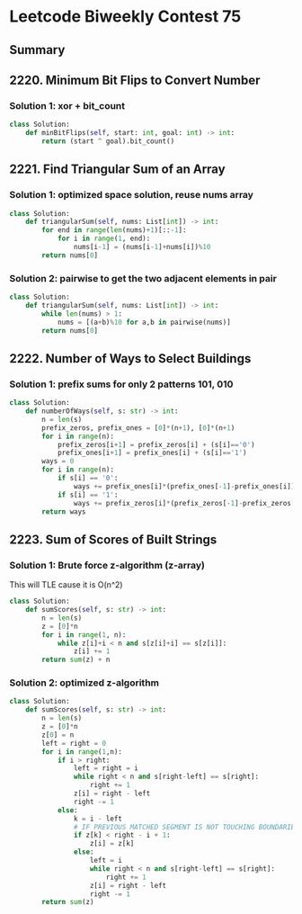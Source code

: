 # Leetcode Biweekly Contest 75

## Summary

## 2220. Minimum Bit Flips to Convert Number

### Solution 1: xor + bit_count

```py
class Solution:
    def minBitFlips(self, start: int, goal: int) -> int:
        return (start ^ goal).bit_count()
```

## 2221. Find Triangular Sum of an Array

### Solution 1: optimized space solution, reuse nums array

```py
class Solution:
    def triangularSum(self, nums: List[int]) -> int:
        for end in range(len(nums)+1)[::-1]:
            for i in range(1, end):
                nums[i-1] = (nums[i-1]+nums[i])%10
        return nums[0]
```

### Solution 2: pairwise to get the two adjacent elements in pair

```py
class Solution:
    def triangularSum(self, nums: List[int]) -> int:
        while len(nums) > 1:
            nums = [(a+b)%10 for a,b in pairwise(nums)]
        return nums[0]
```

## 2222. Number of Ways to Select Buildings

### Solution 1: prefix sums for only 2 patterns 101, 010

```py
class Solution:
    def numberOfWays(self, s: str) -> int:
        n = len(s)
        prefix_zeros, prefix_ones = [0]*(n+1), [0]*(n+1)
        for i in range(n):
            prefix_zeros[i+1] = prefix_zeros[i] + (s[i]=='0')
            prefix_ones[i+1] = prefix_ones[i] + (s[i]=='1')
        ways = 0
        for i in range(n):
            if s[i] == '0':
                ways += prefix_ones[i]*(prefix_ones[-1]-prefix_ones[i])
            if s[i] == '1':
                ways += prefix_zeros[i]*(prefix_zeros[-1]-prefix_zeros[i])
        return ways
```

## 2223. Sum of Scores of Built Strings

### Solution 1: Brute force z-algorithm (z-array)

This will TLE cause it is O(n^2)

```py
class Solution:
    def sumScores(self, s: str) -> int:
        n = len(s)
        z = [0]*n
        for i in range(1, n):
            while z[i]+i < n and s[z[i]+i] == s[z[i]]:
                z[i] += 1
        return sum(z) + n
```

### Solution 2: optimized z-algorithm

```py
class Solution:
    def sumScores(self, s: str) -> int:
        n = len(s)
        z = [0]*n
        z[0] = n
        left = right = 0
        for i in range(1,n):
            if i > right:
                left = right = i
                while right < n and s[right-left] == s[right]:
                    right += 1
                z[i] = right - left
                right -= 1
            else:
                k = i - left
                # IF PREVIOUS MATCHED SEGMENT IS NOT TOUCHING BOUNDARIES OF CURRENT MATCHED SEGMENT
                if z[k] < right - i + 1:
                    z[i] = z[k]
                else:
                    left = i
                    while right < n and s[right-left] == s[right]:
                        right += 1
                    z[i] = right - left
                    right -= 1
        return sum(z)
```

